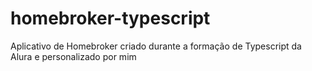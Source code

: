 # homebroker-typescript
Aplicativo de Homebroker criado durante a formação de Typescript da Alura e personalizado por mim 
